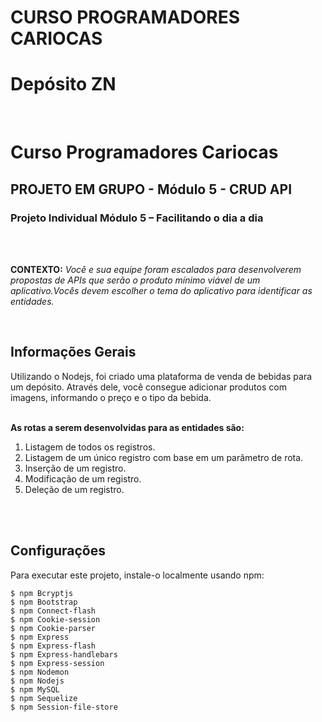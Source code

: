 <h1>CURSO PROGRAMADORES CARIOCAS</h1>

<h1> Depósito ZN </h1>
<br>

<h1>Curso Programadores Cariocas</h1>

<h2>PROJETO EM GRUPO - Módulo 5 - CRUD API</h2>
<h3>Projeto Individual Módulo 5 – Facilitando o dia a dia</h3>

<br><br>

<b>CONTEXTO:</b> <i>Você e sua equipe foram escalados para desenvolverem
propostas de APIs que serão o produto mínimo viável de um
aplicativo.Vocês devem escolher o tema do aplicativo para
identificar as entidades.</i><br>

<br>

## Informações Gerais
Utilizando o Nodejs, foi criado uma plataforma de venda de bebidas para um depósito. Através dele, você consegue adicionar produtos com imagens, informando o preço e o tipo da bebida.<br><br>

<b>As rotas a serem desenvolvidas para as entidades são:</b>
    <ol>
       <li>Listagem de todos os registros.</li>
       <li>Listagem de um único registro com base em um parâmetro de rota.</li>
       <li>Inserção de um registro.</li>
	<li>Modificação de um registro.</li>
	<li>Deleção de um registro.</li>
    </ol>
<br><br>
	
## Configurações

Para executar este projeto, instale-o localmente usando npm:

```
$ npm Bcryptjs
$ npm Bootstrap
$ npm Connect-flash
$ npm Cookie-session
$ npm Cookie-parser
$ npm Express
$ npm Express-flash
$ npm Express-handlebars
$ npm Express-session
$ npm Nodemon
$ npm Nodejs
$ npm MySQL
$ npm Sequelize
$ npm Session-file-store


